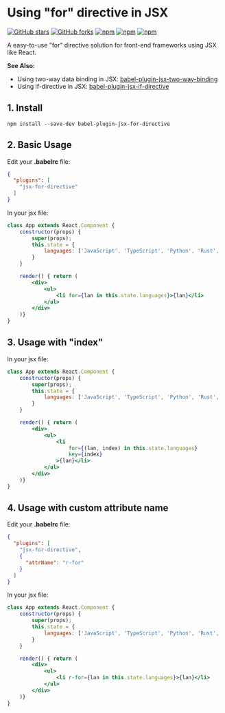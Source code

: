 # Using "for" directive in JSX

[![GitHub stars](https://img.shields.io/github/stars/HuQingyang/babel-plugin-jsx-for-directive.svg?style=social&label=Stars&style=plastic)](https://github.com/HuQingyang/babel-plugin-jsx-for-directive)
[![GitHub forks](https://img.shields.io/github/forks/HuQingyang/babel-plugin-jsx-for-directive.svg?style=social&label=Fork&style=plastic)](https://github.com/HuQingyang/babel-plugin-jsx-for-directive)
[![npm](https://img.shields.io/npm/dw/babel-plugin-jsx-for-directive.svg)](https://www.npmjs.com/package/babel-plugin-jsx-for-directive)
[![npm](https://img.shields.io/npm/v/babel-plugin-jsx-for-directive.svg)](https://www.npmjs.com/package/babel-plugin-jsx-for-directive)
[![npm](https://img.shields.io/npm/l/babel-plugin-jsx-for-directive.svg)](https://www.npmjs.com/package/babel-plugin-jsx-for-directive)

A easy-to-use "for" directive solution for front-end frameworks using JSX like React.


**See Also:**
* Using two-way data binding in JSX: [babel-plugin-jsx-two-way-binding](https://github.com/HuQingyang/babel-plugin-jsx-two-way-binding) 
* Using if-directive in JSX: [babel-plugin-jsx-if-directive](https://github.com/HuQingyang/babel-plugin-jsx-if-directive)


## 1. Install
`npm install --save-dev babel-plugin-jsx-for-directive`

## 2. Basic Usage
Edit your __.babelrc__ file:
```json
{
  "plugins": [
    "jsx-for-directive"
  ]
}
```
In your jsx file:
```jsx harmony
class App extends React.Component {
    constructor(props) {
        super(props);
        this.state = {
            languages: ['JavaScript', 'TypeScript', 'Python', 'Rust', 'Scala']
        }
    }

    render() { return (
        <div>
            <ul>
                <li for={lan in this.state.languages}>{lan}</li>
            </ul>
        </div>
    )}
}
```


## 3. Usage with "index"
In your jsx file:
```jsx harmony
class App extends React.Component {
    constructor(props) {
        super(props);
        this.state = {
            languages: ['JavaScript', 'TypeScript', 'Python', 'Rust', 'Scala']
        }
    }

    render() { return (
        <div>
            <ul>
                <li
                    for={(lan, index) in this.state.languages}
                    key={index}
                >{lan}</li>
            </ul>
        </div>
    )}
}
```

## 4. Usage with custom attribute name
Edit your __.babelrc__ file:
```json
{
  "plugins": [
    "jsx-for-directive", 
    { 
      "attrName": "r-for" 
    }
  ]
}
```

In your jsx file:
```jsx harmony
class App extends React.Component {
    constructor(props) {
        super(props);
        this.state = {
            languages: ['JavaScript', 'TypeScript', 'Python', 'Rust', 'Scala']
        }
    }

    render() { return (
        <div>
            <ul>
                <li r-for={lan in this.state.languages}>{lan}</li>
            </ul>
        </div>
    )}
}
```